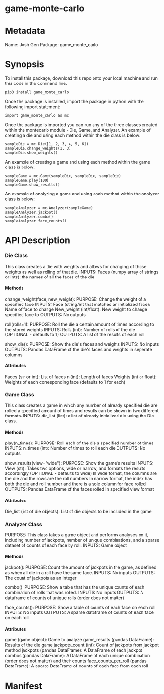 # game-monte-carlo

# Metadata
Name: Josh Gen
Package: game_monte_carlo

# Synopsis
To install this package, download this repo onto your local machine and run this code in the command line:
```
pip3 install game_monte_carlo
```

Once the package is installed, import the package in python with the following import statement:
```
import game_monte_carlo as mc
```

Once the package is imported you can run any of the three classes created within the montecarlo module - Die, Game, and Analyzer.
An example of creating a die and using each method within the die class is below:
```
sampleDie = mc.Die([1, 2, 3, 4, 5, 6])
sampleDie.change_weights(1, 3)
sampleDie.show_weights()
```

An example of creating a game and using each method within the game class is below:
```
sampleGame = mc.Game(sampleDie, sampleDie, sampleDie)
sampleGame.play(100)
sampleGame.show_results()
```

An example of analyzing a game and using each method within the analyzer class is below:
```
sampleAnalyzer = mc.Analyzer(sampleGame)
sampleAnalyzer.jackpot()
sampleAnalyzer.combo()
sampleAnalyzer.face_counts()
```

# API Description
### Die Class
This class creates a die with weights and allows for changing of those weights as well as rolling of that die.
INPUTS: 
  Faces (numpy array of strings or ints): the names of all the faces of the die
  
#### Methods
change_weight(face, new_weight):
PURPOSE: Change the weight of a specified face
INPUTS:
  Face (string/int that matches an initialized face): Name of face to change
  New_weight (int/float): New weight to change specified face to
OUTPUTS: No outputs

roll(rolls=1):
PURPOSE: Roll the die a certain amount of times according to the stored weights
INPUTS: 
  Rolls (int): Number of rolls of the die (OPTIONAL - defaults to 1)
OUTPUTS:
  A list of the results of each roll

show_die():
PURPOSE: Show the die's faces and weights
INPUTS: No inputs
OUTPUTS:
  Pandas DataFrame of the die's faces and weights in seperate columns
  
#### Attributes
Faces (str or int): List of faces
n (int): Length of faces
Weights (int or float): Weights of each corresponding face (defaults to 1 for each)


### Game Class
This class creates a game in which any number of already specified die are rolled a specified amount of times and resutls can be shown in two different formats.
INPUTS: 
  die_list (list): a list of already initialized die using the Die class.

#### Methods
play(n_times):
PURPOSE: Roll each of the die a specified number of times
INPUTS: 
  n_times (int): Number of times to roll each die
OUTPUTS: No outputs

show_results(view="wide"):
PURPOSE: Show the game's results
INPUTS: 
  View (str): Takes two options, wide or narrow, and formats the results accordingly (OPTIONAL - defaults to wide)
                    In wide format, the columns are the die and the rows are the roll numbers
                    In narrow format, the index has both the die and roll number and there is a sole column for face rolled
OUTPUTS:
  Pandas DataFrame of the faces rolled in specified view format

#### Attributes
Die_list (list of die objects): List of die objects to be included in the game


### Analyzer Class
PURPOSE: This class takes a game object and performs analyses on it, including number of jackpots, number of unique combinations, and a sparse dataset of counts of each face by roll.
INPUTS: 
  Game object

#### Methods
jackpot():
PURPOSE:
  Count the amount of jackpots in the game, as defined as when all die in a roll have the same face.
INPUTS: No inputs
OUTPUTS:
  The count of jackpots as an integer
  
combo():
PURPOSE:
  Show a table that has the unique counts of each combination of rolls that was rolled.
INPUTS: No inputs
OUTPUTS:
  A dataframe of counts of unique rolls (order does not matter)

face_counts():
PURPOSE: Show a table of counts of each face on each roll
INPUTS: No inputs
OUTPUTS:
  A sparse dataframe of counts of each face on each roll
  
#### Attributes
game (game object): Game to analyze
game_results (pandas DataFrame): Results of the die game
jackpots_count (int): Count of jackpots from jackpot method
jackpots (pandas DataFrame): A DataFrame of each jackpot
combos (pandas DataFrame): A DataFrame of each unique combination (order does not matter) and their counts
face_counts_per_roll (pandas DataFrame): A sparse DataFrame of counts of each face from each roll

# Manifest

